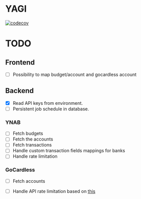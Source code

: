 # YAGI

[![codecov](https://codecov.io/gh/zielma/yagi/branch/main/graph/badge.svg)](https://codecov.io/gh/zielma/yagi)

# TODO

## Frontend
- [ ] Possibility to map budget/account and gocardless account

## Backend
- [x] Read API keys from environment.
- [ ] Persistent job schedule in database. 

### YNAB
- [ ] Fetch budgets
- [ ] Fetch the accounts
- [ ] Fetch transactions
- [ ] Handle custom transaction fields mappings for banks
- [ ] Handle rate limitation 

### GoCardless
- [ ] Fetch accounts
- [ ] Handle API rate limitation based on [this](https://developer.gocardless.com/bank-account-data/overview)

